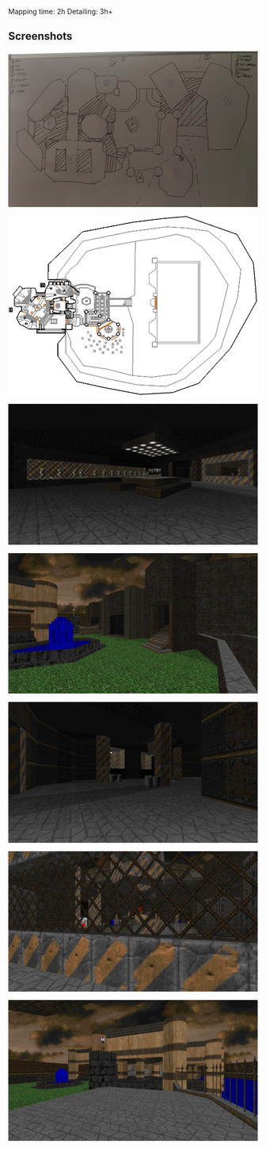 

Mapping time: 2h
Detailing: 3h+

## Screenshots
![](img/layout.jpg)

![](img/MAP01.png)

![](img/MAP01_01.png)

![](img/MAP01_02.png)

![](img/MAP01_03.png)

![](img/MAP01_04.png)

![](img/MAP01_05.png)